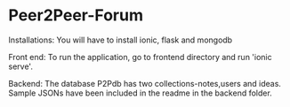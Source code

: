 # Peer2Peer-Forum

Installations:
You will have to install ionic, flask and mongodb 

Front end:
To run the application, go to frontend directory and run 'ionic serve'.

Backend:
The database P2Pdb has two collections-notes,users and ideas. Sample JSONs have been included in the readme in the backend folder.
